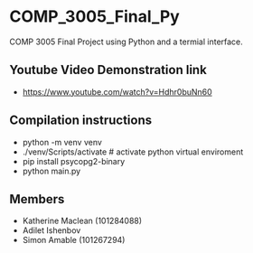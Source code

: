 # COMP_3005_Final_Py
 COMP 3005 Final Project using Python and a termial interface.
 ## Youtube Video Demonstration link
- https://www.youtube.com/watch?v=Hdhr0buNn60

## Compilation instructions
 - python -m venv venv
 - ./venv/Scripts/activate  # activate python virtual enviroment
 - pip install psycopg2-binary
 - python main.py

## Members
 - Katherine Maclean (101284088)
 - Adilet Ishenbov 
 - Simon Amable (101267294)
